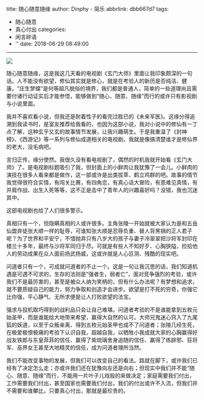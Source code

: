title: 随心随意随缘
author: Dinphy - 简乐
abbrlink: dbb667d7
tags:
  - 随心随意
  - 真心付出
categories:
  - 闲言碎语
  - ''
date: 2018-06-29 08:49:00
---
![](https://ss0.bdstatic.com/70cFvHSh_Q1YnxGkpoWK1HF6hhy/it/u=4214983255,1348771725&fm=27&gp=0.jpg)

随心随意随缘，这是我这几天看的电视剧《玄门大师》里面让我印象颇深的一句话。人不能没有欲望，修仙其实就是修心，就是在考验人的新历是否纯洁、健康。“庄生梦蝶”是何等超凡脱俗的境界，我们都是普通人，简单的一些道理尚且需要付诸行动证实后才能参悟，能够做到“随心、随意、随缘”而行的或许只有影视剧与小说里面。

我并不喜欢看小说，但我还是耐着性子的看完过胜已的《未来军医》。这缘分得追溯到我读书时，是室友推荐给我看的，也因为这部小说，我对小说中的修仙有一丁点了解，这种玄乎又玄的故事情节发展，让我兴趣萌生。于是我重温了《封神榜》、《西游记》等一系列与修仙成道相关的电视剧，我就是像搞清楚谁才是修仙界的老大，没毛病吧。

言归正传，缘分使然。我很久没有看电视剧了，偶然的时机我就开始看《玄门大师》了。是电视剧标题吸引了我，但封面上的小鲜肉让我犹豫了一会儿。小鲜肉的演技在很多人看来都是做作，这一部或许是出类拔萃、鹤立鸡群的吧。故事的情节我觉得很符合实情，有闯关比赛，有四角恋，有真心话大冒险，有患难见真情，有并肩作战、出生入死等等，这不正是击中了青年人的兴趣喜好吗？没错，我也沉迷其中。

这部电视剧也给了人们很多警示。

真相只有一个，但隐瞒真相的人或许很多。主角张陵一开始就被大家认为是和五岳仙盟弃徒张大顺一样的耻辱，可谁知张大顺是忍辱负重、替人背黑锅的正人君子呢？为了世界和平安宁，不惜抛弃只有八岁大的孩子与妻子冷翠翠把沙将军封印在楼兰十多年，最终与沙将军同归于尽。可就是有些人不知好歹、心胸狭隘，捡拾他人的劳动成果在众人面前扬武扬威，这或许就是人心叵测、残酷的现实吧。

问道者只有一个，可成就问道者的不止一个。这是一句让我沉思的话，我们知道机遇是可遇不可求的，生存的法则是“强者生，弱者亡”，面对竞争强烈的考验，或许我们不是最厉害的，甚至是被众人纳为笑柄的，但有什么办法呢？有梦想和追求，就不要质疑自己的能力，努力争取和创造才会进步。欲望是打不死的穷奇，你强它比你强，平心静气、无所求便是让人打败欲望的法宝。

强求与投机取巧得到的战利品只会让自己难堪。问道者考验的不是谁能拿到五枚元始圣甲，而是谁能给大地带来希望，赢得大自然的认可。大师兄鬼迷心窍入了九尾狐的妖道，以至于众叛亲离、得到五枚元始圣甲也成不了问道者；张陵几经生死，在极爱极恨极痛的考验下认识自我，超越自我，以牺牲小我成就大家的心胸赢得好战友铁郎与东皇菲菲的信任、赢得了紫琉璃舍身追随的信任、赢得了练辟邪、狂将军、巫界女王甚至大地精灵的信任，成为问道者理所当然。

我们不能改变事物的发展，但我们可以改变自己的看法。路就在脚下，或许我们已经有了决定怎么走；亦或许我们还在犹豫向左还是向右；但现实中我们并不能“随心、随意、随缘”而行，不能用一片叶子儿戏般的来做决定；家庭需要我们付出，工作需要我们付出，甚至国家也需要我们付出，我们的付出或许不入流，但我们并不需要和谁攀比，只要真心付出，那就是最珍贵的。